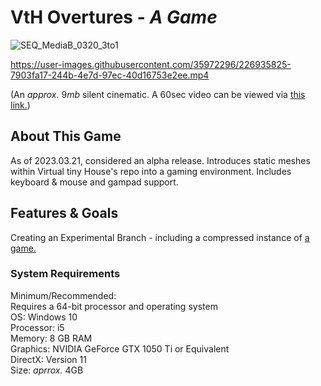 # VtH Overtures - *A Game*
![SEQ_MediaB_0320_3to1](https://user-images.githubusercontent.com/35972296/226854257-568d19ff-4d71-433f-abf9-c8ba4be514d1.jpeg)

https://user-images.githubusercontent.com/35972296/226935825-7903fa17-244b-4e7d-97ec-40d16753e2ee.mp4

(An *approx.* 9*mb* silent cinematic. A 60sec video can be viewed via [this link.](https://youtu.be/asv1tX2OOZg))

## About This Game

As of 2023.03.21, considered an alpha release. Introduces static meshes within Virtual tiny House's repo into a gaming environment. Includes keyboard & mouse and gampad support.

## Features & Goals

Creating an Experimental Branch - including a compressed instance of [a game.](https://github.com/william-wml/VirtualTinyHouse/tree/Feature-wml-patch-1)

### System Requirements

Minimum/Recommended:
<br>Requires a 64-bit processor and operating system</br>
OS: Windows 10
<br>Processor: i5</br> 
Memory: 8 GB RAM
<br>Graphics: NVIDIA GeForce GTX 1050 Ti or Equivalent</br> 
DirectX: Version 11
<br>Size: *aprrox.* 4GB</br>
